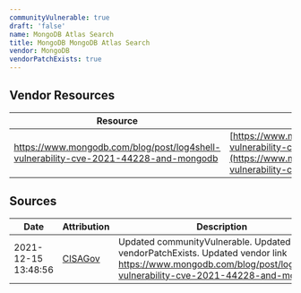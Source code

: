 ```yaml
---
communityVulnerable: true
draft: 'false'
name: MongoDB Atlas Search
title: MongoDB MongoDB Atlas Search
vendor: MongoDB
vendorPatchExists: true
---
```


## Vendor Resources
| Resource | Link |
| --- | --- |
| https://www.mongodb.com/blog/post/log4shell-vulnerability-cve-2021-44228-and-mongodb | [https://www.mongodb.com/blog/post/log4shell-vulnerability-cve-2021-44228-and-mongodb](https://www.mongodb.com/blog/post/log4shell-vulnerability-cve-2021-44228-and-mongodb) |



## Sources
| Date | Attribution | Description |
| --- | --- | --- |
| 2021-12-15 13:48:56 | [CISAGov](https://raw.githubusercontent.com/cisagov/log4j-affected-db/develop/README.md) | Updated communityVulnerable. Updated vendorPatchExists. Updated vendor link https://www.mongodb.com/blog/post/log4shell-vulnerability-cve-2021-44228-and-mongodb.  |
